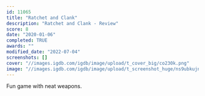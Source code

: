 ```yaml
---
id: 11065
title: "Ratchet and Clank"
description: "Ratchet and Clank - Review"
score: 8
date: "2020-01-06"
completed: TRUE
awards: ""
modified_date: "2022-07-04"
screenshots: []
cover: "//images.igdb.com/igdb/image/upload/t_cover_big/co230k.png"
image: "//images.igdb.com/igdb/image/upload/t_screenshot_huge/ns9ubkujno3x3enquv5i.jpg"
---
```

Fun game with neat weapons.